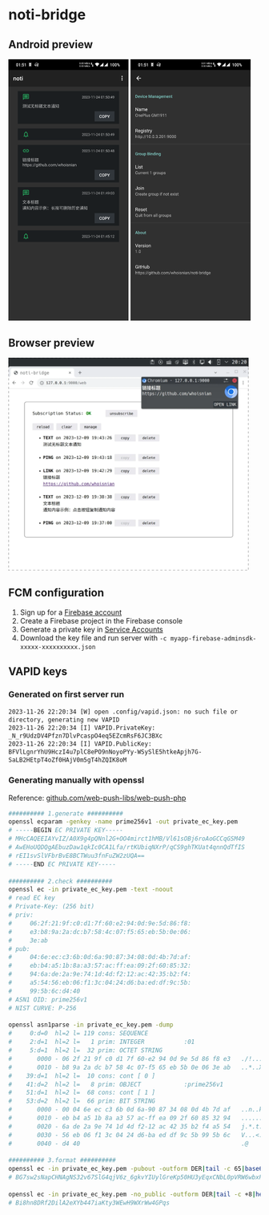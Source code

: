 # noti-bridge

## Android preview
<img src="doc/assets/android_main.webp" alt="android_main.webp" width="240"/> <img src="doc/assets/android_settings.webp" alt="android_settings.webp" width="240"/>

## Browser preview
<img src="doc/assets/browser_main.webp" alt="browser_main.webp" width="480"/>

## FCM configuration
1. Sign up for a [Firebase account](https://console.firebase.google.com)
2. Create a Firebase project in the Firebase console
3. Generate a private key in [Service Accounts](https://console.firebase.google.com/project/_/settings/serviceaccounts/adminsdk)
4. Download the key file and run server with `-c myapp-firebase-adminsdk-xxxxx-xxxxxxxxxx.json`

## VAPID keys
### Generated on first server run
```log
2023-11-26 22:20:34 [W] open .config/vapid.json: no such file or directory, generating new VAPID
2023-11-26 22:20:34 [I] VAPID.PrivateKey: _N_r9UdzDV4Pfzn7DlvPcaspO4eq5EZcmRsF6JC3BXc
2023-11-26 22:20:34 [I] VAPID.PublicKey: BFVlLgnrYhU9HczI4u7plC8ePO9nNoyoPYy-WSySlE5htkeApjh7G-SaLB2HEtpT4oZf0HAjV0m5gT4hZQIK8oM
```

### Generating manually with openssl
Reference: [github.com/web-push-libs/web-push-php](https://github.com/web-push-libs/web-push-php/blob/master/README.md#authentication-vapid)
```sh
########## 1.generate ##########
openssl ecparam -genkey -name prime256v1 -out private_ec_key.pem
# -----BEGIN EC PRIVATE KEY-----
# MHcCAQEEIAYvIZ/A0X9g4pQNnl2G+OO4mirct1hMB/Vl61sOBj6roAoGCCqGSM49
# AwEHoUQDQgAEbuzDaw1qkIc0CA1Lfa/rtKUbiqNXrP/qCS9ghTKUat4qnnQdTfIS
# rEI1svSlVFbrBvE8BCTWuu3fnFuZW2zUQA==
# -----END EC PRIVATE KEY-----

########## 2.check ##########
openssl ec -in private_ec_key.pem -text -noout
# read EC key
# Private-Key: (256 bit)
# priv:
#     06:2f:21:9f:c0:d1:7f:60:e2:94:0d:9e:5d:86:f8:
#     e3:b8:9a:2a:dc:b7:58:4c:07:f5:65:eb:5b:0e:06:
#     3e:ab
# pub:
#     04:6e:ec:c3:6b:0d:6a:90:87:34:08:0d:4b:7d:af:
#     eb:b4:a5:1b:8a:a3:57:ac:ff:ea:09:2f:60:85:32:
#     94:6a:de:2a:9e:74:1d:4d:f2:12:ac:42:35:b2:f4:
#     a5:54:56:eb:06:f1:3c:04:24:d6:ba:ed:df:9c:5b:
#     99:5b:6c:d4:40
# ASN1 OID: prime256v1
# NIST CURVE: P-256

openssl asn1parse -in private_ec_key.pem -dump
#     0:d=0  hl=2 l= 119 cons: SEQUENCE          
#     2:d=1  hl=2 l=   1 prim: INTEGER           :01
#     5:d=1  hl=2 l=  32 prim: OCTET STRING      
#       0000 - 06 2f 21 9f c0 d1 7f 60-e2 94 0d 9e 5d 86 f8 e3   ./!....`....]...
#       0010 - b8 9a 2a dc b7 58 4c 07-f5 65 eb 5b 0e 06 3e ab   ..*..XL..e.[..>.
#    39:d=1  hl=2 l=  10 cons: cont [ 0 ]        
#    41:d=2  hl=2 l=   8 prim: OBJECT            :prime256v1
#    51:d=1  hl=2 l=  68 cons: cont [ 1 ]        
#    53:d=2  hl=2 l=  66 prim: BIT STRING        
#       0000 - 00 04 6e ec c3 6b 0d 6a-90 87 34 08 0d 4b 7d af   ..n..k.j..4..K}.
#       0010 - eb b4 a5 1b 8a a3 57 ac-ff ea 09 2f 60 85 32 94   ......W..../`.2.
#       0020 - 6a de 2a 9e 74 1d 4d f2-12 ac 42 35 b2 f4 a5 54   j.*.t.M...B5...T
#       0030 - 56 eb 06 f1 3c 04 24 d6-ba ed df 9c 5b 99 5b 6c   V...<.$.....[.[l
#       0040 - d4 40                                             .@

########## 3.format ##########
openssl ec -in private_ec_key.pem -pubout -outform DER|tail -c 65|base64 -w 0|tr -d '='|tr '+/' '-_' > public_key.txt
# BG7sw2sNapCHNAgNS32v67SlG4qjV6z_6gkvYIUylGreKp50HU3yEqxCNbL0pVRW6wbxPAQk1rrt35xbmVts1EA

openssl ec -in private_ec_key.pem -no_public -outform DER|tail -c +8|head -c 32|base64 -w 0|tr -d '='|tr '+/' '-_' > private_key.txt
# Bi8hn8DRf2DilA2eXYb447iaKty3WEwH9WXrWw4GPqs
```

